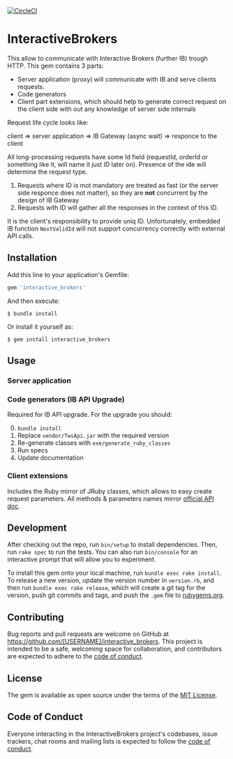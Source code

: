 [![CircleCI](https://circleci.com/gh/kvokka/interactive_brokers.svg?style=svg&circle-token=851335638907651b4fbdf0d5dabff056600067c0)](https://circleci.com/gh/kvokka/interactive_brokers)

# InteractiveBrokers

This allow to communicate with Interactive Brokers (further IB) trough HTTP.
This gem contains 3 parts:

* Server application (proxy) will communicate with IB and serve clients requests.
* Code generators
* Client part extensions, which should help to generate correct request on the client 
side with out any knowledge of server side internals

Request life cycle looks like:

client => server application => IB Gateway (async wait) => responce to the client

All long-processing requests have some Id field (requestId, orderId or something like it, will 
name it just ID later on). Presence of the ide will determine the request type.
1. Requests where ID is mot mandatory are treated as fast (or the server side responce 
does not matter), so they are **not** concurrent by the design of IB Gateway
2. Requests with ID will gather all the responses in the context of this ID.

It is the client's responsibility to provide uniq ID. Unfortunately, embedded IB function
`NextValidId` will not support concurrency correctly with external API calls.

## Installation

Add this line to your application's Gemfile:

```ruby
gem 'interactive_brokers'
```

And then execute:

    $ bundle install

Or install it yourself as:

    $ gem install interactive_brokers

## Usage

### Server application

### Code generators (IB API Upgrade)

Required for IB API upgrade. For the upgrade you should:

0. `bundle install`
1. Replace `vendor/TwsApi.jar` with the required version
2. Re-generate classes with `exe/generate_ruby_classes`
3. Run specs
4. Update documentation

### Client extensions

Includes the Ruby mirror of JRuby classes, which allows to easy create request parameters.
All methods & parameters names mirror [official API doc](https://interactivebrokers.github.io/tws-api/index.html).

## Development

After checking out the repo, run `bin/setup` to install dependencies. Then, run `rake spec` to run the tests. You can also run `bin/console` for an interactive prompt that will allow you to experiment.

To install this gem onto your local machine, run `bundle exec rake install`. To release a new version, update the version number in `version.rb`, and then run `bundle exec rake release`, which will create a git tag for the version, push git commits and tags, and push the `.gem` file to [rubygems.org](https://rubygems.org).

## Contributing

Bug reports and pull requests are welcome on GitHub at https://github.com/[USERNAME]/interactive_brokers. This project is intended to be a safe, welcoming space for collaboration, and contributors are expected to adhere to the [code of conduct](https://github.com/[USERNAME]/interactive_brokers/blob/master/CODE_OF_CONDUCT.md).


## License

The gem is available as open source under the terms of the [MIT License](https://opensource.org/licenses/MIT).

## Code of Conduct

Everyone interacting in the InteractiveBrokers project's codebases, issue trackers, chat rooms and mailing lists is expected to follow the [code of conduct](https://github.com/[USERNAME]/interactive_brokers/blob/master/CODE_OF_CONDUCT.md).
